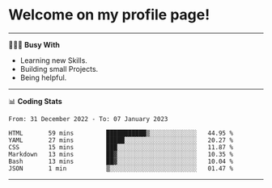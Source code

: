 # Welcome on my profile page!
<!-- print(("dralla"[::-1]+"s").capitalize()) -->

---
👨🏻‍💻 **Busy With**
* Learning new Skills.
* Building small Projects.
* Being helpful.

---
📊 **Coding Stats**
<!--START_SECTION:waka-->

```text
From: 31 December 2022 - To: 07 January 2023

HTML       59 mins         ███████████▒░░░░░░░░░░░░░   44.95 %
YAML       27 mins         █████░░░░░░░░░░░░░░░░░░░░   20.27 %
CSS        15 mins         ███░░░░░░░░░░░░░░░░░░░░░░   11.87 %
Markdown   13 mins         ██▓░░░░░░░░░░░░░░░░░░░░░░   10.35 %
Bash       13 mins         ██▓░░░░░░░░░░░░░░░░░░░░░░   10.04 %
JSON       1 min           ▒░░░░░░░░░░░░░░░░░░░░░░░░   01.47 %
```

<!--END_SECTION:waka-->
---
